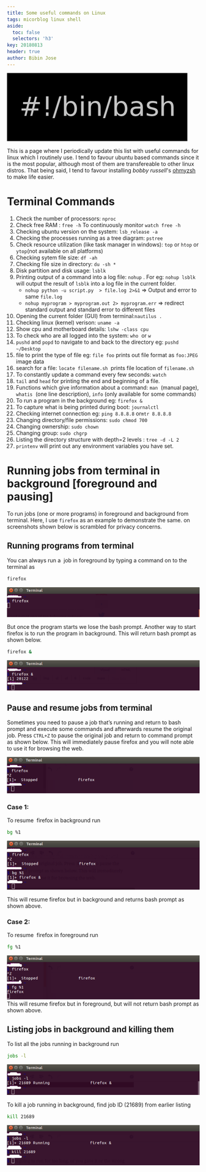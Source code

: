 ```yaml
---
title: Some useful commands on Linux
tags: micorblog linux shell
aside:
  toc: false
  selectors: 'h3'
key: 20180813
header: true
author: Bibin Jose
---
```


![bash_logo](/assets/20180813/bash.png)

This is a page where I periodically update this list with useful commands for linux which I routinely use.
I tend to favour ubuntu based commands since it is the most popular, although most of them are transfereable to other linux distros.
That being said, I tend to favour installing _bobby russell_'s [ohmyzsh](https://github.com/ohmyzsh/ohmyzsh) to make life easier.


# Terminal Commands

1. Check the number of processors: `nproc​`
2. Check free RAM : `free -h` To continuously monitor `watch free -h`
3. Checking ubuntu version on the system: `lsb_release -a`
4. Checking the processes running as a tree diagram: `pstree`
5. Check resource utilization (like task manager in windows): `top` or `htop` or `ytop`(not available on all platforms)
6. Checking sytem file size: `df -ah`
7. Checking file size in directory: `du -sh *`
8. Disk partition and disk usage: `lsblk`
9. Printing output of a command into a log file: `nohup` . For eg: `nohup lsblk` will output the result of `lsblk` into a log file in the current folder.
    - `nohup python -u script.py  > file.log 2>&1` =>  Output and error to same `file.log`
    - `nohup myprogram > myprogram.out 2> myprogram.err` => redirect standard output and standard error to different files
10. Opening the current folder (GUI) from terminal: ​​`nautilus .`
11. Checking linux (kernel) verison: `uname -a​`
12. Show cpu and motherboard details: `lshw -class cpu`
13. To check who are all logged into the system: `who`  or `w`
14. `pushd` and `popd` to navigate to and back to the directory eg: `pushd ~/Desktop`
15. file to print the type of file eg: `file foo` prints out file format as `foo:JPEG` image data
16. search for a file: `locate filename.sh`  prints file location of `filename.sh`
17. To constantly update a command every few seconds: `watch`
18. `tail` and `head` for printing the end and beginning of a file.
19. Functions which give information about a command: `man`  (manual page), `whatis`  (one line description), `info` (only available for some commands)
20. To run a program in the background eg: `firefox &`
21. To capture what is being printed during boot: `journalctl`
22. Checking internet connection eg: ​​`ping 8.8.8.8` or ​`mtr 8.8.8.8`
23. Changing directory/file permissions: `sudo chmod 700`
24. Changing ownership: `sudo chown`
25. Changing group: `sudo chgrp`
26. Listing the directory structure with depth=2 levels : `tree -d -L 2`
27. `printenv` will print out any environment variables you have set.


# Running jobs from terminal in background [foreground and pausing]

To run jobs (one or more programs) in foreground and background from terminal. Here, I use `firefox` as an example to demonstrate the same. <username> on screenshots shown below is scrambled for privacy concerns.

## Running programs from terminal

You can always run a  job in foreground by typing a command on to the terminal as

```bash
firefox
```

![firefox_1](/assets/20180813/firefox_1.png)

But once the program starts we lose the bash prompt. Another way to start firefox is to run the program in background. This will return bash prompt as shown below.

```bash
firefox &
```

![firefox_2](/assets/20180813/firefox_2.png)

## Pause and resume jobs from terminal

Sometimes you need to pause a job that’s running and return to bash prompt and execute some commands and afterwards resume the original job. Press `CTRL+Z` to pause the original job and return to command prompt as shown below. This will immediately pause firefox and you will note able to use it for browsing the web.


![firefox_3](/assets/20180813/firefox_3.png)

### Case 1:

To resume  firefox in background run

```bash
bg %1
```

![firefox_4](/assets/20180813/firefox_4.png)

This will resume firefox but in background and returns bash prompt as shown above.

### Case 2:

To resume  firefox in foreground run

```bash
fg %1
```

![firefox_5](/assets/20180813/firefox_5.png)
This will resume firefox but in foreground, but will not return bash prompt as shown above.

## Listing jobs in background and killing them

To list all the jobs running in background run

```bash
jobs -l
```

![firefox_6](/assets/20180813/firefox_6.png)

To kill a job running in background, find job ID (21689) from earlier listing

```bash
kill 21689
```

![firefox_7](/assets/20180813/firefox_7.png)

<br>

